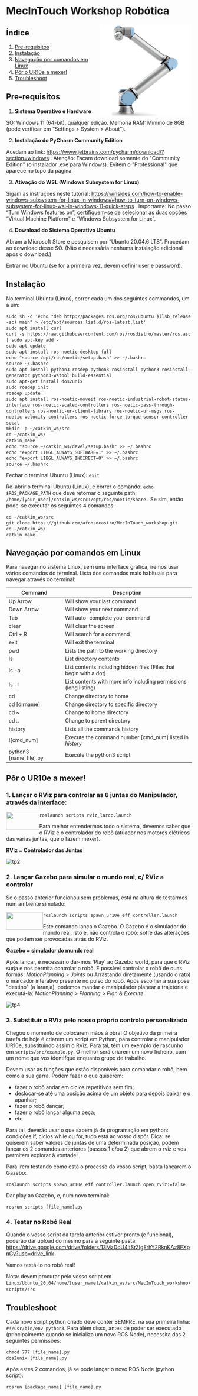 # MecInTouch Workshop Robótica

<img align="right" width="250" height="250" src="docs/ur10e.webp">

## Índice

1. [Pre-requisitos](#pre-requisitos)
2. [Instalação](#instalação)
3. [Navegação por comandos em Linux](#navegação-por-comandos-em-linux)
3. [Pôr o UR10e a mexer!](#pôr-o-ur10e-a-mexer)   
3. [Troubleshoot](#troubleshoot)


## Pre-requisitos

1. **Sistema Operativo e Hardware**

SO: Windows 11 (64-bit), qualquer edição.
Memória RAM: Mínimo de 8GB (pode verificar em “Settings > System > About”).

2. **Instalação do PyCharm Community Edition**

Acedam ao link:  https://www.jetbrains.com/pycharm/download/?section=windows  .
Atenção: Façam download somente do "Community Edition" (o instalador .exe para Windows). Evitem o "Professional" que aparece no topo da página.

3. **Ativação do WSL (Windows Subsystem for Linux)**

Sigam as instruções neste tutorial:  https://winsides.com/how-to-enable-windows-subsystem-for-linux-in-windows/#how-to-turn-on-windows-subsystem-for-linux-wsl-in-windows-11-quick-steps  .
Importante: No passo “Turn Windows features on”, certifiquem-se de selecionar as duas opções “Virtual Machine Platform” e “Windows Subsystem for Linux”.

4. **Download do Sistema Operativo Ubuntu**

Abram a Microsoft Store e pesquisem por “Ubuntu 20.04.6 LTS”.
Procedam ao download desse SO. (Não é necessária nenhuma instalação adicional após o download.)

Entrar no Ubuntu (se for a primeira vez, devem definir user e password).


## Instalação
No terminal Ubuntu (Linux), correr cada um dos seguintes commandos, um a um:
```
sudo sh -c 'echo "deb http://packages.ros.org/ros/ubuntu $(lsb_release -sc) main" > /etc/apt/sources.list.d/ros-latest.list'
sudo apt install curl
curl -s https://raw.githubusercontent.com/ros/rosdistro/master/ros.asc | sudo apt-key add -
sudo apt update
sudo apt install ros-noetic-desktop-full
echo "source /opt/ros/noetic/setup.bash" >> ~/.bashrc
source ~/.bashrc
sudo apt install python3-rosdep python3-rosinstall python3-rosinstall-generator python3-wstool build-essential
sudo apt-get install dos2unix
sudo rosdep init
rosdep update
sudo apt install ros-noetic-moveit ros-noetic-industrial-robot-status-interface ros-noetic-scaled-controllers ros-noetic-pass-through-controllers ros-noetic-ur-client-library ros-noetic-ur-msgs ros-noetic-velocity-controllers ros-noetic-force-torque-sensor-controller socat
mkdir -p ~/catkin_ws/src
cd ~/catkin_ws/
catkin_make 
echo "source ~/catkin_ws/devel/setup.bash" >> ~/.bashrc
echo "export LIBGL_ALWAYS_SOFTWARE=1" >> ~/.bashrc 
echo "export LIBGL_ALWAYS_INDIRECT=0" >> ~/.bashrc 
source ~/.bashrc
```
Fechar o terminal Ubuntu (Linux): ``exit``

Re-abrir o terminal Ubuntu (Linux), e correr o comando:
```echo $ROS_PACKAGE_PATH``` que deve retornar o seguinte path:
```/home/[your_user]/catkin_ws/src:/opt/ros/noetic/share``` . 
Se sim, então pode-se executar os seguintes 4 comandos:
```
cd ~/catkin_ws/src
git clone https://github.com/afonsocastro/MecInTouch_workshop.git
cd ~/catkin_ws/
catkin_make
```

## Navegação por comandos em Linux
Para navegar no sistema Linux, sem uma interface gráfica, iremos usar vários comandos do terminal.
Lista dos comandos mais habituais para navegar através do terminal:

| Command                  | Description                                                        |
|--------------------------|--------------------------------------------------------------------|
| Up Arrow                 | Will show your last command                                        |
| Down Arrow               | Will show your next command                                        |
| Tab                      | Will auto-complete your command                                    |
| clear                    | Will clear the screen                                              |
| Ctrl + R                 | Will search for a command                                          |
| exit                     | Will exit the terminal                                             |
| pwd                      | Lists the path to the working directory                            |
| ls                       | List directory contents                                            |
| ls -a                    | List contents including hidden files (Files that begin with a dot) |
| ls -l                    | List contents with more info including permissions (long listing)  |
| cd                       | Change directory to home                                           |
| cd [dirname]             | Change directory to specific directory                             |
| cd ~                     | Change to home directory                                           |
| cd ..                    | Change to parent directory                                         | 
| history                  | Lists all the commands history                                     |
| ![cmd_num]               | Execute the command number [cmd_num] listed in *history*           |
| python3 [name_file].py   | Execute the python3 script                                         |


## Pôr o UR10e a mexer!
### 1. Lançar o RViz para controlar as 6 juntas do Manipulador, através da interface:
<img align="left" width="90" height="48" src="docs/rviz_logo.png">

````
roslaunch scripts rviz_larcc.launch
````

Para melhor entendermos todo o sistema, devemos saber que o RViz é o controlador do robô (atuador nos motores elétricos das várias juntas, que o fazem mexer). 

**RViz = Controlador das Juntas**

![tp2](docs/rviz_control.jpg)

### 2. Lançar Gazebo para simular o mundo real, c/ RViz a controlar

[//]: # (![tp3]&#40;docs/gazebo-and-ros-687x319.jpg&#41;)

Se o passo anterior funcionou sem problemas, está na altura de testarmos num ambiente simulado:

<img align="left" width="100" height="48" src="docs/gazebo-and-ros-687x319.jpg">

````
roslaunch scripts spawn_ur10e_eff_controller.launch
````
Este comando lança o Gazebo. O Gazebo é o simulador do mundo real, isto é, não controla o robô: sofre das alterações que podem ser provocadas atrás do RViz.

**Gazebo = simulador do mundo real**

Após lançar, é necessário dar-mos 'Play' ao Gazebo world, para que o RViz surja e nos permita controlar o robô.
É possível controlar o robô de duas formas: 
*MotionPlanning > Joints* ou Arrastando diretamente (usando o rato) o marcador interativo presente no pulso do robô. 
Após escolher a sua pose "destino" (a laranja), podemos mandar o manipulador planear a trajetória e executá-la:
*MotionPlanning > Planning > Plan & Execute*.

![tp4](docs/traj_planing.jpg)

### 3. Substituir o RViz pelo nosso próprio controlo personalizado
Chegou o momento de colocarem mãos à obra!
O objetivo da primeira tarefa de hoje é criarem um script em Python, para controlar o manipulador UR10e, substituindo assim o RViz.
Para tal, têm um exemplo de rascunho em ```scripts/src/example.py```.
O melhor será criarem um novo ficheiro, com um nome que vos identifque enquanto grupo de trabalho.


Devem usar as funções que estão disponíveis para comandar o robô, bem como a sua garra.
Podem fazer o que quiserem: 
- fazer o robô andar em ciclos repetitivos sem fim;
- deslocar-se até uma posição acima de um objeto para depois baixar e o apanhar;
- fazer o robô dançar;
- fazer o robô lançar alguma peça;
- etc

Para tal, deverão usar o que sabem já de programação em python: condições if, ciclos while ou for, tudo está ao vosso dispôr.
Dica: se quiserem saber valores de juntas de uma determinada posição, podem lançar os 2 comandos anteriores (passos 1 e/ou 2) que abrem o rviz e vos permitem explorar à vontade!

Para irem testando como está o processo do vosso script, basta lançarem o Gazebo:
````
roslaunch scripts spawn_ur10e_eff_controller.launch open_rviz:=false
````
Dar play ao Gazebo, e, num novo terminal:
````
rosrun scripts [file_name].py
````

### 4. Testar no Robô Real

Quando o vosso script da tarefa anterior estiver pronto (e funcional), poderão dar upload do mesmo para a seguinte pasta:
https://drive.google.com/drive/folders/13MzDoU4itSrZIgErhY2RknKAz8FXpnGy?usp=drive_link

Vamos testá-lo no robô real!

Nota: devem procurar pelo vosso script em ```Linux/Ubuntu_20.04/home/[user_name]/catkin_ws/src/MecInTouch_workshop/scripts/src```
## Troubleshoot
Cada novo script python criado deve conter SEMPRE, na sua primeira linha: ```#!/usr/bin/env python3```. 
Para além disso, antes de poder ser executado (principalmente quando se inicializa um novo ROS Node), necessita das 2 seguintes permissões:

```
chmod 777 [file_name].py
dos2unix [file_name].py
```
Após estes 2 comandos, já se pode lançar o novo ROS Node (python script):

```
rosrun [package_name] [file_name].py
```